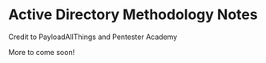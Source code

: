 # Active Directory Methodology Notes

Credit to PayloadAllThings and Pentester Academy 

More to come soon!
